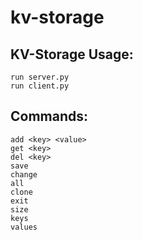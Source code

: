 # kv-storage
## KV-Storage Usage:
    run server.py
    run client.py

## Commands:
    add <key> <value>
    get <key>
    del <key>
    save
    change
    all
    clone
    exit
    size
    keys
    values